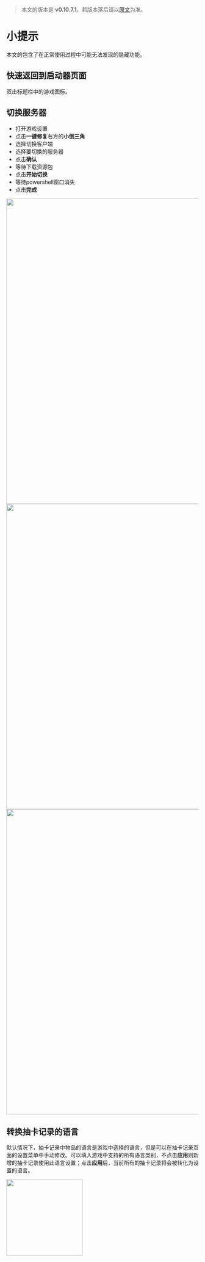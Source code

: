 > 本文的版本是 **v0.10.7.1**，若版本落后请以[原文](./Tips.md)为准。

# 小提示

本文的包含了在正常使用过程中可能无法发现的隐藏功能。

## 快速返回到启动器页面

双击标题栏中的游戏图标。

## 切换服务器

- 打开游戏设置
- 点击**一键修复**右方的**小倒三角**
- 选择切换客户端
- 选择要切换的服务器
- 点击**确认**
- 等待下载资源包
- 点击**开始切换**
- 等待powershell窗口消失
- 点击**完成**

<img src="https://github.com/Scighost/Starward/assets/113306265/78b75c3a-c6e7-467e-b524-fd121861cca9" width="800px" />
<img src="https://github.com/Scighost/Starward/assets/113306265/abe48a61-dc2a-4241-bda7-58e5af98edd6" width="800px" />
<img src="https://github.com/Scighost/Starward/assets/113306265/7b60c47a-230d-4dc5-b47f-64cf8f478290" width="800px" />

## 转换抽卡记录的语言

默认情况下，抽卡记录中物品的语言是游戏中选择的语言，但是可以在抽卡记录页面的设置菜单中手动修改。可以填入游戏中支持的所有语言类别，不点击**应用**则新增的抽卡记录使用此语言设置；点击**应用**后，当前所有的抽卡记录将会被转化为设置的语言。

<img src="https://user-images.githubusercontent.com/61003590/259004532-9fffe2ec-056f-495c-8840-1a3672e7be3c.png" width="200px" />
